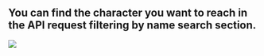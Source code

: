 ## You can find the character you want to reach in the API request filtering by name search section.

![](rick.gif)
